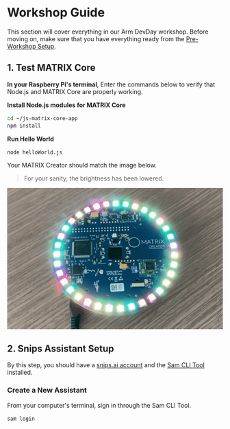 # Workshop Guide
This section will cover everything in our Arm DevDay workshop. Before moving on, make sure that you have everything ready from the [Pre-Workshop Setup](PreWorkshop.md).

## 1. Test MATRIX Core
**In your Raspberry Pi's terminal**, Enter the commands below to verify that Node.js and MATRIX Core are properly working.

**Install Node.js modules for MATRIX Core**
```bash
cd ~/js-matrix-core-app
npm install
```
**Run Hello World**
```bash
node helloWorld.js
```
Your MATRIX Creator should match the image below.

> For your sanity, the brightness has been lowered.

![](images/matrix-hello-world.gif)

## 2. Snips Assistant Setup
By this step, you should have a [snips.ai account](https://console.snips.ai/login) and the [Sam CLI Tool](https://snips.gitbook.io/getting-started/installation) installed.

### Create a New Assistant 
From your computer's terminal, sign in through the Sam CLI Tool.
```bash
sam login
```